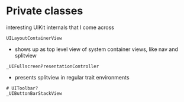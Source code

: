 # Private classes

interesting UIKit internals that I come across

`UILayoutContainerView`
* shows up as top level view of system container views, like nav and splitview

`_UIFullscreenPresentationController`
* presents splitview in regular trait environments

```
# UIToolbar?
_UIButtonBarStackView
```
